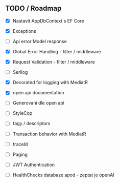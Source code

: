## TODO / Roadmap


- [x] Nastavit AppDbContext s EF Core
- [x] Exceptions
- [ ] Api error Model response
- [x] Global Error Handling - filter / middleware
- [x] Request Validation - filter / middleware
- [ ] Serilog
- [x] Decorated for logging with MediatR
- [x] open api documentation
- [ ] Generovani dle open api
- [ ] StyleCop
- [ ] tagy / descriptors
- [ ] Transaction behavior with MediatR

- [ ] traceId
- [ ] Paging
- [ ] JWT Authentication
- [ ] HealthChecks databaze apod - zeptat je openAI
